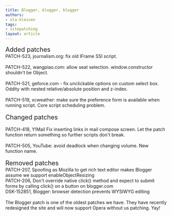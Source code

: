 ```yaml
---
title: Blogger, blogger, blogger
authors:
- ola-kleiven
tags:
- sitepatching
layout: article
---
```

<span style="font-size: 140%">Added patches</span><br/>PATCH-523, journalism.org: fix old IFrame SSI script.<br/><br/>PATCH-522, wangpiao.com: allow seat selection. window.constructor shouldn&#39;t be Object.<br/><br/>PATCH-521, geforce.com - fix unclickable options on custom select box. Oddity with nested relative/absolute position and z-index. <br/><br/>PATCH-519, xcweather: make sure the preference form is available when running script. Core script scheduling problem.<br/>  <br/><span style="font-size: 140%">Changed patches</span><br/><br/>PATCH-418, Y!Mail Fix inserting links in mail compose screen. Let the patch function return something so further scripts don&#39;t break.<br/><br/>PATCH-505, YouTube: avoid deadlock when changing volume. New function name.<br/><br/><span style="font-size: 140%">Removed patches</span><br/>PATCH-207, Spoofing as Mozilla to get rich text editor makes Blogger assume we support enableObjectResizing<br/>PATCH-206, Don&#39;t override native click() method and expect to submit forms by calling click() on a button on blogger.com<br/>DSK-152851, Blogger: browser detection prevents WYSIWYG editing<br/><br/>The Blogger patch is one of the oldest patches we have. They have recently redesigned the site and will now support Opera without us patching. Yay!<br/>
